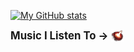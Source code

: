[![My GitHub stats](https://github-readme-stats.vercel.app/api?username=CedrickGD&theme=dark)](https://github.com/CedrickGD/github-readme-stats)

<p>
  <span style="font-size: larger; font-weight: bold; vertical-align: middle;">Music I Listen To &rarr;</span>
  <a href="https://www.youtube.com/watch?v=xvFZjo5PgG0">
    <img src="https://github.com/CedrickGD/CedrickGD/blob/main/Alpha.png" alt="Watch the video" width="20" style="vertical-align:middle;"/>
  </a>
</p>
